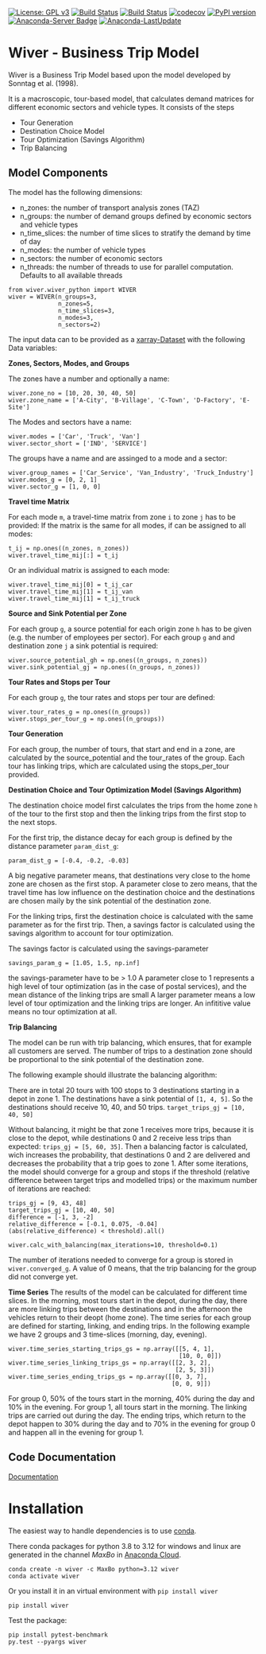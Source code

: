 
[![License: GPL v3](https://img.shields.io/badge/License-GPL%20v3-blue.svg)](http://www.gnu.org/licenses/gpl-3.0)
[![Build Status](https://github.com/MaxBo/wiver/actions/workflows/linux-conda.yml/badge.svg)](https://github.com/MaxBo/wiver/actions/workflows/linux-conda.yml)
[![Build Status](https://github.com/MaxBo/wiver/actions/workflows/windows-conda.yml/badge.svg)](https://github.com/MaxBo/wiver/actions/workflows/windows-conda.yml)
[![codecov](https://codecov.io/gh/MaxBo/Wiver/branch/master/graph/badge.svg)](https://codecov.io/gh/MaxBo/Wiver)
[![PyPI version](https://badge.fury.io/py/wiver.svg)](https://badge.fury.io/py/wiver)
[![Anaconda-Server Badge](https://anaconda.org/maxbo/wiver/badges/version.svg)](https://anaconda.org/maxbo/wiver)
[![Anaconda-LastUpdate](https://anaconda.org/maxbo/wiver/badges/latest_release_date.svg)](https://anaconda.org/maxbo/wiver)

# Wiver - Business Trip Model

Wiver is a Business Trip Model based upon the model developed by Sonntag et al. (1998).

It is a macroscopic, tour-based model, that calculates demand matrices for different economic sectors and vehicle types.
It consists of the steps

* Tour Generation
* Destination Choice Model
* Tour Optimization (Savings Algorithm)
* Trip Balancing

## Model Components

The model has the following dimensions:

* n_zones: the number of transport analysis zones (TAZ)
* n_groups: the number of demand groups defined by economic sectors and vehicle types
* n_time_slices: the number of time slices to stratify the demand by time of day
* n_modes: the number of vehicle types
* n_sectors: the number of economic sectors
* n_threads: the number of threads to use for parallel computation. Defaults to all available threads

```
from wiver.wiver_python import WIVER
wiver = WIVER(n_groups=3,
			  n_zones=5,
			  n_time_slices=3,
			  n_modes=3,
			  n_sectors=2)
```

The input data can to be provided as a [xarray-Dataset](https://xarray.org) with the following Data variables:

**Zones, Sectors, Modes, and Groups**

The zones have a number and optionally a name:
```
wiver.zone_no = [10, 20, 30, 40, 50]
wiver.zone_name = ['A-City', 'B-Village', 'C-Town', 'D-Factory', 'E-Site']
```

The Modes and sectors have a name:

```
wiver.modes = ['Car', 'Truck', 'Van']
wiver.sector_short = ['IND', 'SERVICE']
```
The groups have a name and are assinged to a mode and a sector:

```
wiver.group_names = ['Car_Service', 'Van_Industry', 'Truck_Industry']
wiver.modes_g = [0, 2, 1]
wiver.sector_g = [1, 0, 0]
```

**Travel time Matrix**

For each mode `m`, a travel-time matrix from zone `i` to zone `j` has to be provided:
If the matrix is the same for all modes, if can be assigned to all modes:
```
t_ij = np.ones((n_zones, n_zones))
wiver.travel_time_mij[:] = t_ij
```

Or an individual matrix is assigned to each mode:
```
wiver.travel_time_mij[0] = t_ij_car
wiver.travel_time_mij[1] = t_ij_van
wiver.travel_time_mij[1] = t_ij_truck
```

**Source and Sink Potential per Zone**

For each group `g`, a source potential for each origin zone `h` has to be given (e.g. the number of employees per sector).
For each group `g` and and destination zone `j` a sink potential is required:

```
wiver.source_potential_gh = np.ones((n_groups, n_zones))
wiver.sink_potential_gj = np.ones((n_groups, n_zones))
```

**Tour Rates and Stops per Tour**

For each group `g`, the tour rates and stops per tour are defined:
```
wiver.tour_rates_g = np.ones((n_groups))
wiver.stops_per_tour_g = np.ones((n_groups))
```

**Tour Generation**

For each group, the number of tours, that start and end in a zone, are calculated by the source_potential and the tour_rates of the group. Each tour has linking trips, which are calculated using the stops_per_tour provided.

**Destination Choice and Tour Optimization Model (Savings Algorithm)**

The destination choice model first calculates the trips from the home zone `h` of the tour to the first stop and then the linking trips from the first stop to the next stops.

For the first trip, the distance decay for each group is defined by the distance parameter `param_dist_g`:

```
param_dist_g = [-0.4, -0.2, -0.03]
```

A big negative parameter means, that destinations very close to the home zone are chosen as the first stop. A parameter close to zero means, that the travel time has low influence on the destination choice and the destinations are chosen maily by the sink potential of the destination zone.

For the linking trips, first the destination choice is calculated with the same parameter as for the first trip.
Then, a savings factor is calculated using the savings algorithm to account for tour optimization.

The savings factor is calculated using the savings-parameter

```
savings_param_g = [1.05, 1.5, np.inf]
```

the savings-parameter have to be > 1.0
A parameter close to 1 represents a high level of tour optimization (as in the case of postal services),
and the mean distance of the linking trips are small
A larger parameter means a low level of tour optimization and the linking trips are longer.
An infititive value means no tour optimization at all.

**Trip Balancing**

The model can be run with trip balancing, which ensures, that for example all customers are served.
The number of trips to a destination zone should be proportional to the sink potential of the destination zone.

The following example should illustrate the balancing algorithm:

There are in total 20 tours with 100 stops to 3 destinations starting in a depot in zone 1.
The destinations have a sink potential of `[1, 4, 5]`.
So the destinations should receive 10, 40, and 50 trips.
`target_trips_gj = [10, 40, 50]`

Without balancing, it might be that zone 1 receives more trips, because it is close to the depot,
while destinations 0 and 2 receive less trips than expected:
`trips_gj = [5, 60, 35]`.
Then a balancing factor is calculated, wich increases the probability,
that destinations 0 and 2 are delivered and decreases the probability that a trip goes to zone 1.
After some iterations, the model should converge for a group and stops if the threshold
(relative difference between target trips and modelled trips) or the maximum number of iterations are reached:

```
trips_gj = [9, 43, 48]
target_trips_gj = [10, 40, 50]
difference = [-1, 3, -2]
relative_difference = [-0.1, 0.075, -0.04]
(abs(relative_difference) < threshold).all()

wiver.calc_with_balancing(max_iterations=10, threshold=0.1)
```

The number of iterations needed to converge for a group is stored in `wiver.converged_g`.
A value of 0 means, that the trip balancing for the group did not converge yet.


**Time Series**
The results of the model can be calculated for different time slices.
In the morning, most tours start in the depot, during the day, there are more linking trips between the destinations and in the afternoon the vehicles return to their deopt (home zone).
The time series for each group are defined for starting, linking, and ending trips.
In the following example we have 2 groups and 3 time-slices (morning, day, evening).

```
wiver.time_series_starting_trips_gs = np.array([[5, 4, 1],
												[10, 0, 0]])
wiver.time_series_linking_trips_gs = np.array([[2, 3, 2],
											   [2, 5, 3]])
wiver.time_series_ending_trips_gs = np.array([[0, 3, 7],
											  [0, 0, 9]])
```

For group 0, 50% of the tours start in the morning, 40% during the day and 10% in the evening. For group 1, all tours start in the morning.
The linking trips are carried out during the day.
The ending trips, which return to the depot happen to 30% during the day and to 70% in the evening for group 0 and happen all in the evening for group 1.

## Code Documentation
[Documentation](https://maxbo.github.io/Wiver/)

# Installation

The easiest way to handle dependencies is to use [conda](https://conda.io/miniconda.html).

There conda packages for python 3.8 to 3.12 for windows and linux are generated in the channel *MaxBo* in [Anaconda Cloud](https://anaconda.org/MaxBo).
```
conda create -n wiver -c MaxBo python=3.12 wiver
conda activate wiver

```

Or you install it in an virtual environment with `pip install wiver`
```
pip install wiver
```

Test the package:

```
pip install pytest-benchmark
py.test --pyargs wiver
```

